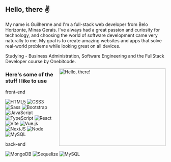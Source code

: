 ## Hello, there ✌

My name is Guilherme and I'm a full-stack web developer from Belo Horizonte, Minas Gerais. I've always had a great passion and curiosity for technology, and choosing the world of software development came very naturally to me. My goal is to create amazing websites and apps that solve real-world problems while looking great on all devices.

Studying - Business Administration, Software Engineering and the FullStack Developer course by Onebitcode.




<a href="#">
<img src="https://media1.tenor.com/images/a7bd6b94430c1e66148d580209e377c5/tenor.gif?itemid=5043108" title="hello" width="335" height="243" align="right" alt="Hello, there!">
</a>


### Here's some of the stuff I like to use

 front-end

![HTML5](https://img.shields.io/badge/-HTML5-232323?style=flat&labelColor=E34F26&logo=html5&logoColor=ffffff)
![CSS3](https://img.shields.io/badge/-CSS3-232323?style=flat&labelColor=1572B6&logo=css3&logoColor=ffffff)
![Sass](https://img.shields.io/badge/-Sass-232323?style=flat&labelColor=CC6699&logo=sass&logoColor=ffffff)
![Bootstrap](https://img.shields.io/badge/-Bootstrap-232323?style=flat&labelColor=7952B3&logo=bootstrap&logoColor=ffffff)
![JavaScript](https://img.shields.io/badge/-JavaScript-232323?style=flat&labelColor=000000&logo=javascript&logoColor=F7DF1E)
![TypeScript](https://img.shields.io/badge/-TypeScript-232323?style=flat&labelColor=000000&logo=typescript&logoColor=3178C6)
![React](https://img.shields.io/badge/-React-232323?style=flat&labelColor=61DAFB&logo=react&logoColor=000000)
![ Vite ]( https://img.shields.io/badge/-Vite-232323?style=flat&labelColor=646CFF&logo=vite&logoColor=ffe330 )
![ Vue.js ]( https://img.shields.io/badge/-Vue.js-232323?style=flat&labelColor=000000&logo=vue.js&logoColor=4FC08D )
![NextJS](https://img.shields.io/badge/-NextJS-232323?style=flat&labelColor=000000&logo=nextdotjs&logoColor=ffffff)
![Node](https://img.shields.io/badge/-Node-232323?style=flat&labelColor=000000&logo=nodedotjs&logoColor=339933)
![MySQL](https://img.shields.io/badge/-MySQL-232323?style=flat&labelColor=4479A1&logo=mysql&logoColor=ffffff)


 back-end
 
![ MongoDB ]( https://img.shields.io/badge/-MongoDB-47A248?style=flat&labelColor=47A248&logo=mongodb&logoColor=ffffff )
![ Sequelize ]( https://img.shields.io/badge/-Sequelize-232323?style=flat&labelColor=000000&logo=sequelize&logoColor=52B0E7 )
![ MySQL ]( https://img.shields.io/badge/-MySQL-232323?style=flat&labelColor=4479A1&logo=mysql&logoColor=ffffff )
